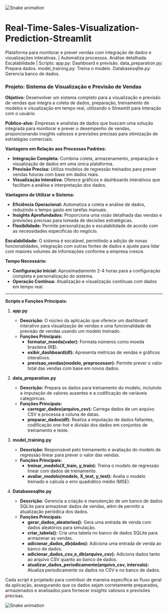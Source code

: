 ![Snake animation](https://github.com/LuigiGF/LuigiGF/blob/output/github-contribution-grid-snake.svg)

# Real-Time-Sales-Visualization-Prediction-Streamlit
Plataforma para monitorar e prever vendas com integração de dados e visualizações interativas. | Automatiza processos.  Análise detalhada. Escalabilidade | Scripts:  app.py: Dashboard e previsão. data_preparation.py: Prepara dados. model_training.py: Treina o modelo. Databasesqlite.py: Gerencia banco de dados.

### Projeto: Sistema de Visualização e Previsão de Vendas

**Objetivo:**
Desenvolver um sistema completo para a visualização e previsão de vendas que integra a coleta de dados, preparação, treinamento de modelos e visualização em tempo real, utilizando o Streamlit para interação com o usuário.

**Público-alvo:**
Empresas e analistas de dados que buscam uma solução integrada para monitorar e prever o desempenho de vendas, proporcionando insights valiosos e previsões precisas para otimização de estratégias comerciais.

**Vantagens em Relação aos Processos Padrões:**
- **Integração Completa:** Combina coleta, armazenamento, preparação e visualização de dados em uma única plataforma.
- **Previsão Precisa:** Utiliza modelos de regressão treinados para prever vendas futuras com base em dados reais.
- **Visualização Interativa:** Oferece gráficos e dashboards interativos que facilitam a análise e interpretação dos dados.

**Vantagens de Utilizar o Sistema:**
- **Eficiência Operacional:** Automatiza a coleta e análise de dados, reduzindo o tempo gasto em tarefas manuais.
- **Insights Aprofundados:** Proporciona uma visão detalhada das vendas e previsões precisas para tomada de decisões estratégicas.
- **Flexibilidade:** Permite personalização e escalabilidade de acordo com as necessidades específicas do negócio.

**Escalabilidade:**
O sistema é escalável, permitindo a adição de novas funcionalidades, integração com outras fontes de dados e ajuste para lidar com maiores volumes de informações conforme a empresa cresce.

**Tempo Necessário:**
- **Configuração Inicial:** Aproximadamente 2-4 horas para a configuração completa e personalização do sistema.
- **Operação Contínua:** Atualização e visualização contínuas com dados em tempo real.

---

**Scripts e Funções Principais:**

1. **app.py**
   - **Descrição:** O núcleo da aplicação que oferece um dashboard interativo para visualização de vendas e uma funcionalidade de previsão de vendas usando um modelo treinado.
   - **Funções Principais:**
     - **formatar_moeda(valor):** Formata números como moeda brasileira (R$).
     - **exibir_dashboard(df):** Apresenta métricas de vendas e gráficos interativos.
     - **previsao_vendas(modelo, preprocessor):** Permite prever o valor total das vendas com base em novos dados.

2. **data_preparation.py**
   - **Descrição:** Prepara os dados para treinamento do modelo, incluindo a imputação de valores ausentes e a codificação de variáveis categóricas.
   - **Funções Principais:**
     - **carregar_dados(arquivo_csv):** Carrega dados de um arquivo CSV e processa a coluna de datas.
     - **preparar_dados(df):** Realiza a imputação de dados faltantes, codificação one-hot e divisão dos dados em conjuntos de treinamento e teste.

3. **model_training.py**
   - **Descrição:** Responsável pelo treinamento e avaliação do modelo de regressão linear para prever o valor das vendas.
   - **Funções Principais:**
     - **treinar_modelo(X_train, y_train):** Treina o modelo de regressão linear com dados de treinamento.
     - **avaliar_modelo(modelo, X_test, y_test):** Avalia o modelo treinado e calcula o erro quadrático médio (MSE).

4. **Databasesqlite.py**
   - **Descrição:** Gerencia a criação e manutenção de um banco de dados SQLite para armazenar dados de vendas, além de permitir a atualização periódica dos dados.
   - **Funções Principais:**
     - **gerar_dados_aleatorios():** Gera uma entrada de venda com dados aleatórios para simulação.
     - **criar_tabela():** Cria uma tabela no banco de dados SQLite para armazenar as vendas.
     - **adicionar_dados_db(dados):** Adiciona uma entrada de venda ao banco de dados.
     - **adicionar_dados_csv_e_db(arquivo_csv):** Adiciona dados tanto ao arquivo CSV quanto ao banco de dados.
     - **atualizar_dados_periodicamente(arquivo_csv, intervalo):** Atualiza periodicamente os dados no CSV e no banco de dados.

Cada script é projetado para contribuir de maneira específica ao fluxo geral da aplicação, assegurando que os dados sejam corretamente preparados, armazenados e analisados para fornecer insights valiosos e previsões precisas.

![Snake animation](https://github.com/LuigiGF/LuigiGF/blob/output/github-contribution-grid-snake.svg)

